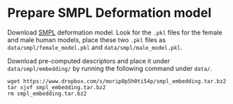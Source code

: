 # Prepare SMPL Deformation model

Download [SMPL](https://smpl.is.tue.mpg.de/) deformation model.
Look for the `.pkl` files for the female and male human models, place these two `.pkl` files as `data/smpl/female_model.pkl` and `data/smpl/male_model.pkl`.

Download pre-computed descriptors and place it under `data/smpl/embedding/` by running the following command under `data/`. 
```
wget https://www.dropbox.com/s/morip0p5h0ti54p/smpl_embedding.tar.bz2
tar xjvf smpl_embedding.tar.bz2
rm smpl_embedding.tar.bz2
```
